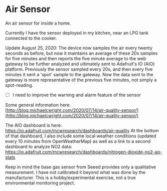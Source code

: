 # Air Sensor
An air sensor for inside a home. 

Currently I have the sensor deployed in my kitchen, near an LPG tank connected to the cooker. 

Update August 25, 2020: The device now samples the air every twenty seconds as before, but now it maintains an average of these 20s samples for five minutes and then reports the five minute average to the web gateway to be further analyzed and ultimately sent to Adafruit's IO (AIO) platform. Previously the sensor sampled every 20s, and then every five minutes it sent a 'spot' sample to the gateway. Now the data sent to the gateway is more representative of the previous five minutes, not simply a spot-reading. 

- [ ] I need to improve the warning and alarm feature of the sensor

Some general information here: [http://blog.michaelcwright.com/2020/07/14/air-quality-sensor/](http://blog.michaelcwright.com/2020/07/14/air-quality-sensor/)

The AIO dashboard is here: https://io.adafruit.com/mcwresearch/dashboards/air-quality At the bottom of that dashboard, I also include some local weather conditions (updated every 10 minutes from OpenWeatherMap) as well as a link to a second dashboard to analyze NO2 data: https://io.adafruit.com/mcwresearch/dashboards/nitrogen-dioxide-no2-aq-stats

Keep in mind the base gas sensor from Seeed provides only a qualitative measurement. I have not calibrated it beyond what was done by the manufacturer. This is a hobby/experimental exercise, not a true environmental monitoring project. 
